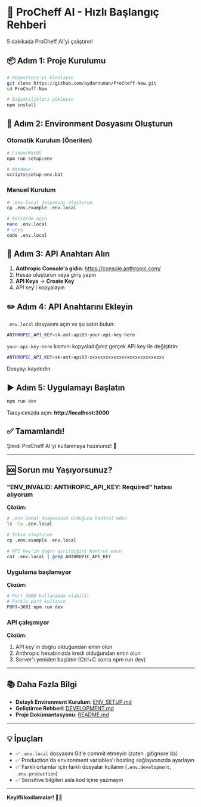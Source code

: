 # 🚀 ProCheff AI - Hızlı Başlangıç Rehberi

5 dakikada ProCheff AI'yi çalıştırın!

## 📦 Adım 1: Proje Kurulumu

```bash
# Repository'yi klonlayın
git clone https://github.com/aydarnuman/ProCheff-New.git
cd ProCheff-New

# Bağımlılıkları yükleyin
npm install
```

## 🔐 Adım 2: Environment Dosyasını Oluşturun

### Otomatik Kurulum (Önerilen)

```bash
# Linux/MacOS
npm run setup:env

# Windows
scripts\setup-env.bat
```

### Manuel Kurulum

```bash
# .env.local dosyasını oluşturun
cp .env.example .env.local

# Editörde açın
nano .env.local
# veya
code .env.local
```

## 🔑 Adım 3: API Anahtarı Alın

1. **Anthropic Console'a gidin**: https://console.anthropic.com/
2. Hesap oluşturun veya giriş yapın
3. **API Keys** → **Create Key**
4. API key'i kopyalayın

## ✏️ Adım 4: API Anahtarını Ekleyin

`.env.local` dosyasını açın ve şu satırı bulun:

```bash
ANTHROPIC_API_KEY=sk-ant-api03-your-api-key-here
```

`your-api-key-here` kısmını kopyaladığınız gerçek API key ile değiştirin:

```bash
ANTHROPIC_API_KEY=sk-ant-api03-xxxxxxxxxxxxxxxxxxxxxxxxxxxx
```

Dosyayı kaydedin.

## ▶️ Adım 5: Uygulamayı Başlatın

```bash
npm run dev
```

Tarayıcınızda açın: **http://localhost:3000**

## ✅ Tamamlandı!

Şimdi ProCheff AI'yi kullanmaya hazırsınız! 🎉

---

## 🆘 Sorun mu Yaşıyorsunuz?

### "ENV_INVALID: ANTHROPIC_API_KEY: Required" hatası alıyorum

**Çözüm:**
```bash
# .env.local dosyasının olduğunu kontrol edin
ls -la .env.local

# Yoksa oluşturun
cp .env.example .env.local

# API key'in doğru girildiğini kontrol edin
cat .env.local | grep ANTHROPIC_API_KEY
```

### Uygulama başlamıyor

**Çözüm:**
```bash
# Port 3000 kullanımda olabilir
# Farklı port kullanın
PORT=3001 npm run dev
```

### API çalışmıyor

**Çözüm:**
1. API key'in doğru olduğundan emin olun
2. Anthropic hesabınızda kredi olduğundan emin olun
3. Server'ı yeniden başlatın (Ctrl+C sonra npm run dev)

---

## 📚 Daha Fazla Bilgi

- **Detaylı Environment Kurulum**: [ENV_SETUP.md](ENV_SETUP.md)
- **Geliştirme Rehberi**: [DEVELOPMENT.md](DEVELOPMENT.md)
- **Proje Dokümantasyonu**: [README.md](README.md)

---

## 💡 İpuçları

- ✅ `.env.local` dosyasını Git'e commit etmeyin (zaten .gitignore'da)
- ✅ Production'da environment variables'ı hosting sağlayıcınızda ayarlayın
- ✅ Farklı ortamlar için farklı dosyalar kullanın (`.env.development`, `.env.production`)
- ✅ Sensitive bilgileri asla kod içine yazmayın

---

**Keyifli kodlamalar! 🧑‍🍳**
